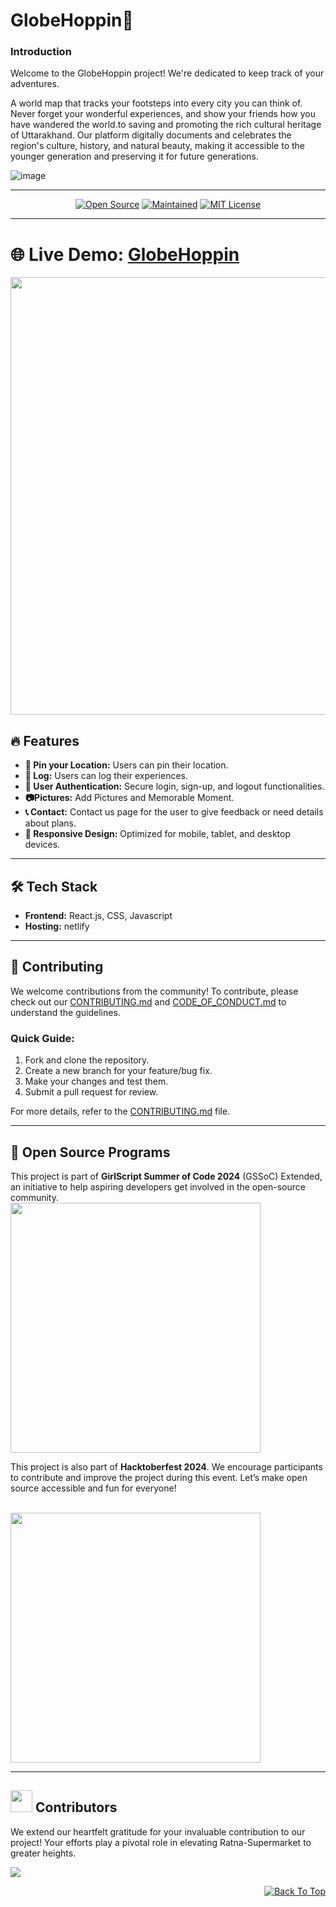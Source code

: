 # GlobeHoppin🌟


### Introduction

Welcome to the GlobeHoppin project! We're dedicated to keep track of your adventures.

A world map that tracks your footsteps into every city you can think of. Never forget your wonderful experiences, and show your friends how you have wandered the world.to saving and promoting the rich cultural heritage of Uttarakhand. Our platform digitally documents and celebrates the region's culture, history, and natural beauty, making it accessible to the younger generation and preserving it for future generations.

![image](https://github.com/user-attachments/assets/c4a7aecd-0fc1-400e-a68d-916403e384d9)


---
<p align="center">
    <a href="https://github.com/GlobeHoppin/GlobeHoppin"><img src="https://badges.frapsoft.com/os/v1/open-source.svg?v=103" alt="Open Source"></a>
    <a href="https://github.com/GlobeHoppin/GlobeHoppin"><img src="https://img.shields.io/badge/Maintained%3F-yes-brightgreen.svg?v=103" alt="Maintained"></a>
    <a href="https://github.com/GlobeHoppin/GlobeHoppin"><img src="https://img.shields.io/badge/MIT-Licence-blue.svg?v=103" alt="MIT License"></a>  
   
</p>

---


# 🌐 **Live Demo:** [GlobeHoppin](https://globehoppin.netlify.app/)

</center>
<p align="center"> 
  <img src="https://user-images.githubusercontent.com/74038190/212284100-561aa473-3905-4a80-b561-0d28506553ee.gif" width="700">

## 🔥 Features

- **📌 Pin your Location:** Users can pin their location.
- **💬 Log:** Users can log their experiences.
- **🔑 User Authentication:** Secure login, sign-up, and logout functionalities.
- **📷Pictures:** Add Pictures and Memorable Moment.
- **📞 Contact:** Contact us page for the user to give feedback or need details about plans.
- **📱 Responsive Design:** Optimized for mobile, tablet, and desktop devices.

---

## 🛠️ Tech Stack

- **Frontend:** React.js, CSS, Javascript
- **Hosting:** netlify

---



## 📜 Contributing

We welcome contributions from the community! To contribute, please check out our [CONTRIBUTING.md](./CONTRIBUTING.md) and [CODE_OF_CONDUCT.md](./CODE_OF_CONDUCT.md) to understand the guidelines.

### Quick Guide:

1. Fork and clone the repository.
2. Create a new branch for your feature/bug fix.
3. Make your changes and test them.
4. Submit a pull request for review.

For more details, refer to the [CONTRIBUTING.md](./CONTRIBUTING.md) file.

---

## 🤝 Open Source Programs

This project is part of **GirlScript Summer of Code 2024** (GSSoC) Extended, an initiative to help aspiring developers get involved in the open-source community.
<br>
<img src="https://github.com/user-attachments/assets/f7abbbe7-1950-4bf9-8456-c812ca630acf" style="width:400px">

This project is also part of **Hacktoberfest 2024**. We encourage participants to contribute and improve the project during this event. Let’s make open source accessible and fun for everyone!

<br>
<img src="https://hacktoberfest.com/_next/static/media/logo-hacktoberfest-11--green.dd2bc4ca.svg" style="width:400px">

---


<div><h2><img src="https://raw.githubusercontent.com/Tarikul-Islam-Anik/Animated-Fluent-Emojis/master/Emojis/Smilies/Red%20Heart.png" width="35" height="35"> Contributors</h2></div>

We extend our heartfelt gratitude for your invaluable contribution to our project! Your efforts play a pivotal role in elevating Ratna-Supermarket to greater heights.

<a href="https://github.com/GlobeHoppin/GlobeHoppin/graphs/contributors"> <img align="center" src="https://contrib.rocks/image?max=100&repo=GlobeHoppin/GlobeHoppin"/> </a>

<p align="right"><a href="#top"><img src="https://img.shields.io/badge/Move%20to%20top-Blue?style=plastic" alt="Back To Top"></a></p>
